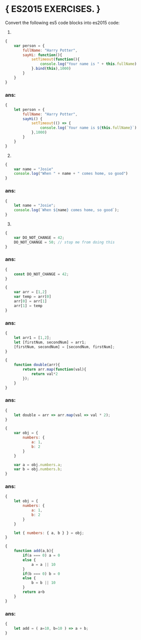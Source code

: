 # { ES2015 EXERCISES. }

Convert the following es5 code blocks into es2015 code:

1. 
```javascript
{
    var person = {
        fullName: "Harry Potter",
        sayHi: function(){
            setTimeout(function(){
                console.log("Your name is " + this.fullName)
            }.bind(this),1000)
        }
    }
}
```

### ans:
```javascript
{
    let person = {
        fullName: "Harry Potter",
        sayHi() {
            setTimeout(() => {
                console.log(`Your name is ${this.fullName}`)
            },1000)
        }
    }
}
```

2. 
```javascript
{
    var name = "Josie"
    console.log("When " + name + " comes home, so good")
}
```

### ans:
```javascript
{
    let name = "Josie";
    console.log(`When ${name} comes home, so good`);
}
```

3. 
```javascript
{
    var DO_NOT_CHANGE = 42;
    DO_NOT_CHANGE = 50; // stop me from doing this
}
```

### ans:
```javascript
{
    const DO_NOT_CHANGE = 42;
}
```

```javascript
{
    var arr = [1,2]
    var temp = arr[0]
    arr[0] = arr[1]
    arr[1] = temp
}
```

### ans:
```javascript
{
    let arr1 = [1,2];
    let [firstNum, secondNum] = arr1;
    [firstNum, secondNum] = [secondNum, firstNum];
}
```

```javascript
{
    function double(arr){
        return arr.map(function(val){
            return val*2
        });
    }
}
```

### ans:
```javascript
{
    let double = arr => arr.map(val => val * 2);
}
```


```javascript
{
    var obj = {
        numbers: {
            a: 1,
            b: 2
        } 
    }

    var a = obj.numbers.a;
    var b = obj.numbers.b;
}
```


### ans:
```javascript
{
    let obj = {
        numbers: {
            a: 1,
            b: 2
        } 
    }

    let { numbers: { a, b } } = obj;
}
```

```javascript
{
    function add(a,b){
        if(a === 0) a = 0
        else {
            a = a || 10    
        }
        if(b === 0) b = 0
        else {
            b = b || 10    
        }
        return a+b
    }
}
```


### ans:
```javascript
{
    let add = ( a=10, b=10 ) => a + b;
}
```
